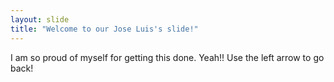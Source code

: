 ```yaml
---
layout: slide
title: "Welcome to our Jose Luis's slide!"
---
```

I am so proud of myself for getting this done. Yeah!!
Use the left arrow to go back!
